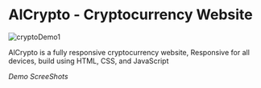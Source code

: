 # AlCrypto - Cryptocurrency Website

![cryptoDemo1](https://github.com/aleynacoskun/Cryptocurrency/assets/83537794/b9d92f08-a14d-4ffc-9fad-517ade2bb9ec)


AlCrypto is a fully responsive cryptocurrency website,
Responsive for all devices, build using HTML, CSS, and JavaScript


*Demo ScreeShots*

